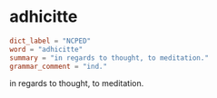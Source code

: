 # adhicitte

``` toml
dict_label = "NCPED"
word = "adhicitte"
summary = "in regards to thought, to meditation."
grammar_comment = "ind."
```

in regards to thought, to meditation.

